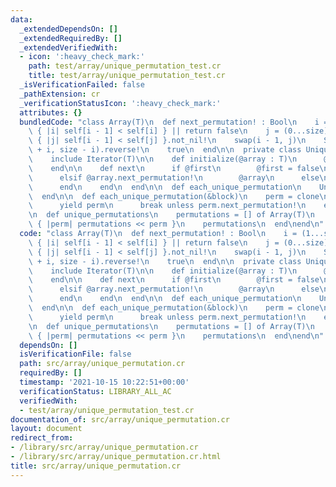 ```yaml
---
data:
  _extendedDependsOn: []
  _extendedRequiredBy: []
  _extendedVerifiedWith:
  - icon: ':heavy_check_mark:'
    path: test/array/unique_permutation_test.cr
    title: test/array/unique_permutation_test.cr
  _isVerificationFailed: false
  _pathExtension: cr
  _verificationStatusIcon: ':heavy_check_mark:'
  attributes: {}
  bundledCode: "class Array(T)\n  def next_permutation! : Bool\n    i = (1...size).reverse_each.find\
    \ { |i| self[i - 1] < self[i] } || return false\n    j = (0...size).reverse_each.find\
    \ { |j| self[i - 1] < self[j] }.not_nil!\n    swap(i - 1, j)\n    Slice.new(to_unsafe\
    \ + i, size - i).reverse!\n    true\n  end\n\n  private class UniquePermutationIterator(T)\n\
    \    include Iterator(T)\n\n    def initialize(@array : T)\n      @first = true\n\
    \    end\n\n    def next\n      if @first\n        @first = false\n        @array\n\
    \      elsif @array.next_permutation!\n        @array\n      else\n        stop\n\
    \      end\n    end\n  end\n\n  def each_unique_permutation\n    UniquePermutationIterator.new(clone)\n\
    \  end\n\n  def each_unique_permutation(&block)\n    perm = clone\n    loop do\n\
    \      yield perm\n      break unless perm.next_permutation!\n    end\n  end\n\
    \n  def unique_permutations\n    permutations = [] of Array(T)\n    each_unique_permutation\
    \ { |perm| permutations << perm }\n    permutations\n  end\nend\n"
  code: "class Array(T)\n  def next_permutation! : Bool\n    i = (1...size).reverse_each.find\
    \ { |i| self[i - 1] < self[i] } || return false\n    j = (0...size).reverse_each.find\
    \ { |j| self[i - 1] < self[j] }.not_nil!\n    swap(i - 1, j)\n    Slice.new(to_unsafe\
    \ + i, size - i).reverse!\n    true\n  end\n\n  private class UniquePermutationIterator(T)\n\
    \    include Iterator(T)\n\n    def initialize(@array : T)\n      @first = true\n\
    \    end\n\n    def next\n      if @first\n        @first = false\n        @array\n\
    \      elsif @array.next_permutation!\n        @array\n      else\n        stop\n\
    \      end\n    end\n  end\n\n  def each_unique_permutation\n    UniquePermutationIterator.new(clone)\n\
    \  end\n\n  def each_unique_permutation(&block)\n    perm = clone\n    loop do\n\
    \      yield perm\n      break unless perm.next_permutation!\n    end\n  end\n\
    \n  def unique_permutations\n    permutations = [] of Array(T)\n    each_unique_permutation\
    \ { |perm| permutations << perm }\n    permutations\n  end\nend\n"
  dependsOn: []
  isVerificationFile: false
  path: src/array/unique_permutation.cr
  requiredBy: []
  timestamp: '2021-10-15 10:22:51+00:00'
  verificationStatus: LIBRARY_ALL_AC
  verifiedWith:
  - test/array/unique_permutation_test.cr
documentation_of: src/array/unique_permutation.cr
layout: document
redirect_from:
- /library/src/array/unique_permutation.cr
- /library/src/array/unique_permutation.cr.html
title: src/array/unique_permutation.cr
---
```

